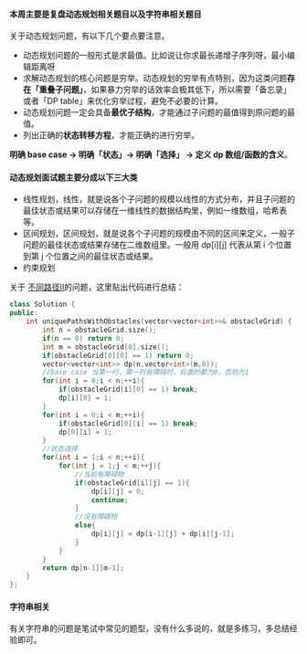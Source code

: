 #### 本周主要是复盘动态规划相关题目以及字符串相关题目

关于动态规划问题，有以下几个要点要注意。 

- 动态规划问题的一般形式是求最值。比如说让你求最长递增子序列呀，最小编辑距离呀
- 求解动态规划的核心问题是穷举。动态规划的穷举有点特别，因为这类问题**存在「重叠子问题」**，如果暴力穷举的话效率会极其低下，所以需要「备忘录」或者「DP table」来优化穷举过程，避免不必要的计算。
- 动态规划问题一定会具备**最优子结构**，才能通过子问题的最值得到原问题的最值。
- 列出正确的**状态转移方程**，才能正确的进行穷举。

**明确 base case -> 明确「状态」-> 明确「选择」 -> 定义 dp 数组/函数的含义**。

#### 动态规划面试题主要分成以下三大类

- 线性规划，线性，就是说各个子问题的规模以线性的方式分布，并且子问题的最佳状态或结果可以存储在一维线性的数据结构里，例如一维数组，哈希表等。
- 区间规划，区间规划，就是说各个子问题的规模由不同的区间来定义，一般子问题的最佳状态或结果存储在二维数组里。一般用 dp[i][j] 代表从第 i 个位置到第 j 个位置之间的最佳状态或结果。
- 约束规划

关于 [不同路径II](https://leetcode-cn.com/problems/unique-paths-ii/)的问题，这里贴出代码进行总结：

```c++
class Solution {
public:
    int uniquePathsWithObstacles(vector<vector<int>>& obstacleGrid) {
        int n = obstacleGrid.size();
        if(n == 0) return 0;
        int m = obstacleGrid[0].size();
        if(obstacleGrid[0][0] == 1) return 0;
        vector<vector<int>> dp(n,vector<int>(m,0));
        //base case 当第一行，第一列有障碍时，后面的都为0，否则为1
        for(int i = 0;i < n;++i){
            if(obstacleGrid[i][0] == 1) break;
            dp[i][0] = 1;
        }
        for(int i = 0;i < m;++i){
            if(obstacleGrid[0][i] == 1) break;
            dp[0][i] = 1;
        }
        //状态选择
        for(int i = 1;i < n;++i){
            for(int j = 1;j < m;++j){
                //当前有障碍物
                if(obstacleGrid[i][j] == 1){
                    dp[i][j] = 0;
                    continue;
                }
                //没有障碍物
                else{
                    dp[i][j] = dp[i-1][j] + dp[i][j-1];
                }
            }
        }
        return dp[n-1][m-1];
    }
};
```







#### 字符串相关

有关字符串的问题是笔试中常见的题型，没有什么多说的，就是多练习，多总结经验即可。